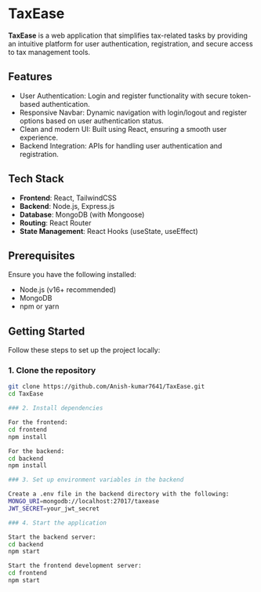 # TaxEase

**TaxEase** is a web application that simplifies tax-related tasks by providing an intuitive platform for user authentication, registration, and secure access to tax management tools.

## Features

- User Authentication: Login and register functionality with secure token-based authentication.
- Responsive Navbar: Dynamic navigation with login/logout and register options based on user authentication status.
- Clean and modern UI: Built using React, ensuring a smooth user experience.
- Backend Integration: APIs for handling user authentication and registration.

## Tech Stack

- **Frontend**: React, TailwindCSS
- **Backend**: Node.js, Express.js
- **Database**: MongoDB (with Mongoose)
- **Routing**: React Router
- **State Management**: React Hooks (useState, useEffect)

## Prerequisites

Ensure you have the following installed:

- Node.js (v16+ recommended)
- MongoDB
- npm or yarn

## Getting Started

Follow these steps to set up the project locally:

### 1. Clone the repository

```bash
git clone https://github.com/Anish-kumar7641/TaxEase.git
cd TaxEase

### 2. Install dependencies

For the frontend:
cd frontend
npm install

For the backend:
cd backend
npm install

### 3. Set up environment variables in the backend

Create a .env file in the backend directory with the following:
MONGO_URI=mongodb://localhost:27017/taxease
JWT_SECRET=your_jwt_secret

### 4. Start the application

Start the backend server:
cd backend
npm start

Start the frontend development server:
cd frontend
npm start

